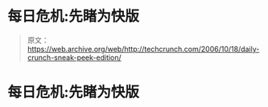 # 每日危机:先睹为快版 

> 原文：<https://web.archive.org/web/http://techcrunch.com/2006/10/18/daily-crunch-sneak-peek-edition/>

# 每日危机:先睹为快版
